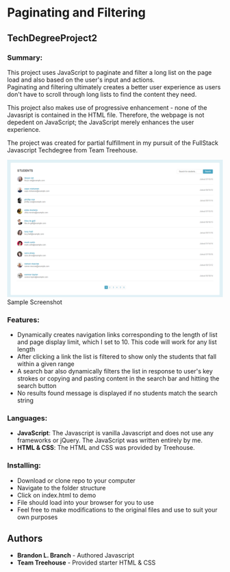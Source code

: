 # Paginating and Filtering 
## TechDegreeProject2

### Summary:
This project uses JavaScript to paginate and filter a long list on the page load and also based on the user's input and actions.  
Paginating and filtering ultimately creates a better user experience as users don't have to scroll through long lists to find the content they need.  

This project also makes use of progressive enhancement - none of the Javasript is contained in the HTML file.  Therefore, the webpage is not depedent on JavaScript;  the JavaScript merely enhances the user experience.  

The project was created for partial fulfillment in my pursuit of the FullStack Javascript Techdegree from Team Treehouse.

![](screenshot.PNG)
Sample Screenshot

### Features:

* Dynamically creates navigation links corresponding to the length of list and page display limit, which I set to 10. This code will work for any list length
* After clicking a link the list is filtered to show only the students that fall within a given range
* A search bar also dynamically filters the list in response to user's key strokes or copying and pasting content in the search bar and hitting the search button
* No results found message is displayed if no students match the search string

### Languages:
* **JavaScript**: The Javascript is vanilla Javascript and does not use any frameworks or jQuery.  The JavaScript was written entirely by me.
* **HTML & CSS**: The HTML and CSS was provided by Treehouse.  

### Installing:

* Download or clone repo to your computer
* Navigate to the folder structure
* Click on index.html to demo
* File should load into your browser for you to use
* Feel free to make modifications to the original files and use to suit your own purposes

## Authors

* **Brandon L. Branch** - Authored Javascript 
* **Team Treehouse** - Provided starter HTML & CSS

